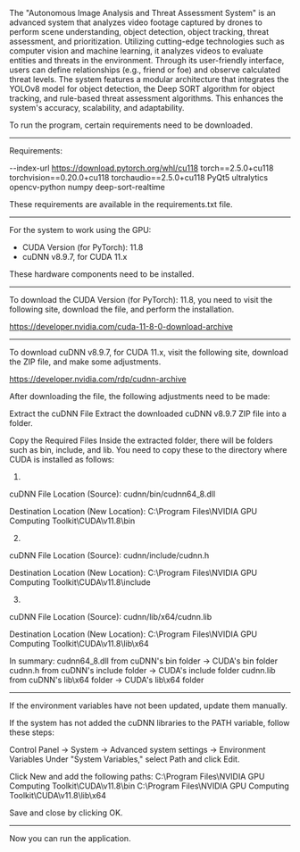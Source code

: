 The "Autonomous Image Analysis and Threat Assessment System" is an advanced system that analyzes video footage captured by drones to perform scene understanding, object detection, object tracking, threat assessment, and prioritization. Utilizing cutting-edge technologies such as computer vision and machine learning, it analyzes videos to evaluate entities and threats in the environment. Through its user-friendly interface, users can define relationships (e.g., friend or foe) and observe calculated threat levels. The system features a modular architecture that integrates the YOLOv8 model for object detection, the Deep SORT algorithm for object tracking, and rule-based threat assessment algorithms. This enhances the system's accuracy, scalability, and adaptability.

To run the program, certain requirements need to be downloaded.

--------------------------------------------------------------------

Requirements:

--index-url https://download.pytorch.org/whl/cu118
torch==2.5.0+cu118
torchvision==0.20.0+cu118
torchaudio==2.5.0+cu118
PyQt5
ultralytics
opencv-python
numpy
deep-sort-realtime

These requirements are available in the requirements.txt file.

--------------------------------------------------------------------

For the system to work using the GPU:

- CUDA Version (for PyTorch): 11.8
- cuDNN v8.9.7, for CUDA 11.x

These hardware components need to be installed.

--------------------------------------------------------------------

To download the CUDA Version (for PyTorch): 11.8, you need to visit the following site, download the file, and perform the installation.

https://developer.nvidia.com/cuda-11-8-0-download-archive

--------------------------------------------------------------------

To download cuDNN v8.9.7, for CUDA 11.x, visit the following site, download the ZIP file, and make some adjustments.

https://developer.nvidia.com/rdp/cudnn-archive

After downloading the file, the following adjustments need to be made:

Extract the cuDNN File
Extract the downloaded cuDNN v8.9.7 ZIP file into a folder.

Copy the Required Files
Inside the extracted folder, there will be folders such as bin, include, and lib. You need to copy these to the directory where CUDA is installed as follows:

1)
cuDNN File Location (Source):
cudnn/bin/cudnn64_8.dll

Destination Location (New Location):
C:\Program Files\NVIDIA GPU Computing Toolkit\CUDA\v11.8\bin

2)
cuDNN File Location (Source):
cudnn/include/cudnn.h

Destination Location (New Location):
C:\Program Files\NVIDIA GPU Computing Toolkit\CUDA\v11.8\include

3)
cuDNN File Location (Source):
cudnn/lib/x64/cudnn.lib

Destination Location (New Location):
C:\Program Files\NVIDIA GPU Computing Toolkit\CUDA\v11.8\lib\x64

In summary:
cudnn64_8.dll from cuDNN's bin folder → CUDA's bin folder
cudnn.h from cuDNN's include folder → CUDA's include folder
cudnn.lib from cuDNN's lib\x64 folder → CUDA's lib\x64 folder

--------------------------------------------------------------------

If the environment variables have not been updated, update them manually.

If the system has not added the cuDNN libraries to the PATH variable, follow these steps:

Control Panel → System → Advanced system settings → Environment Variables
Under "System Variables," select Path and click Edit.

Click New and add the following paths:
C:\Program Files\NVIDIA GPU Computing Toolkit\CUDA\v11.8\bin
C:\Program Files\NVIDIA GPU Computing Toolkit\CUDA\v11.8\lib\x64

Save and close by clicking OK.

--------------------------------------------------------------------

Now you can run the application.
